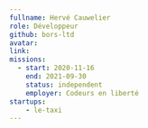 ```yaml
---
fullname: Hervé Cauwelier
role: Développeur 
github: bors-ltd 
avatar: 
link:
missions:
  - start: 2020-11-16
    end: 2021-09-30
    status: independent
    employer: Codeurs en liberté
startups:
    - le-taxi
---
```

